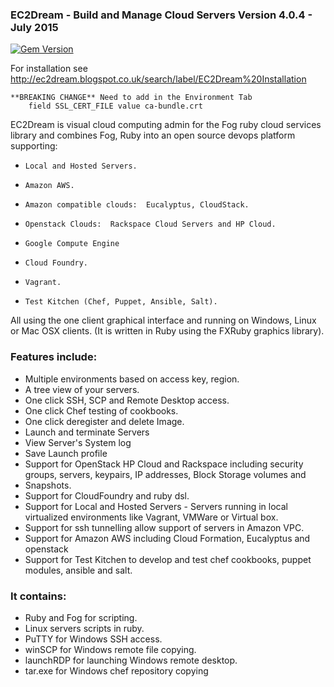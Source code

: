 ### EC2Dream - Build and Manage Cloud Servers Version 4.0.4 -  July 2015

[![Gem Version](https://badge.fury.io/rb/ec2dream.svg)](http://badge.fury.io/rb/ec2dream)

For installation see http://ec2dream.blogspot.co.uk/search/label/EC2Dream%20Installation

```
**BREAKING CHANGE** Need to add in the Environment Tab
    field SSL_CERT_FILE value ca-bundle.crt
```

EC2Dream is visual cloud computing admin for the Fog ruby cloud services library and combines Fog, Ruby into an open source devops platform supporting:
*     Local and Hosted Servers.
*     Amazon AWS.
*     Amazon compatible clouds:  Eucalyptus, CloudStack.
*     Openstack Clouds:  Rackspace Cloud Servers and HP Cloud.
*     Google Compute Engine
*     Cloud Foundry.
*     Vagrant.
*     Test Kitchen (Chef, Puppet, Ansible, Salt).

All using the one client graphical interface and running on Windows, Linux or Mac OSX clients.
(It is written in Ruby using the FXRuby graphics library).

### Features include:
*   Multiple environments based on access key, region.
*   A tree view of your servers.
*   One click SSH, SCP and Remote Desktop access.
*   One click Chef testing of cookbooks.
*   One click deregister and delete Image.
*   Launch and terminate Servers
*   View Server's System log
*   Save Launch profile
*   Support for OpenStack HP Cloud and Rackspace including security groups, servers, keypairs, IP addresses, Block Storage volumes and
*   Snapshots.
*   Support for CloudFoundry and ruby dsl.
*   Support for Local and Hosted Servers -  Servers running in local virtualized environments like Vagrant, VMWare or Virtual box.
*   Support for ssh tunnelling allow support of servers in Amazon VPC.
*   Support for Amazon AWS including Cloud Formation, Eucalyptus and openstack
*   Support for Test Kitchen to develop and test chef cookbooks, puppet modules, ansible and salt.

### It contains:
*   Ruby and Fog for scripting.
*   Linux servers scripts in ruby.
*   PuTTY for Windows SSH access.
*   winSCP for Windows remote file copying.
*   launchRDP for launching Windows remote desktop.
*   tar.exe for Windows chef repository copying

